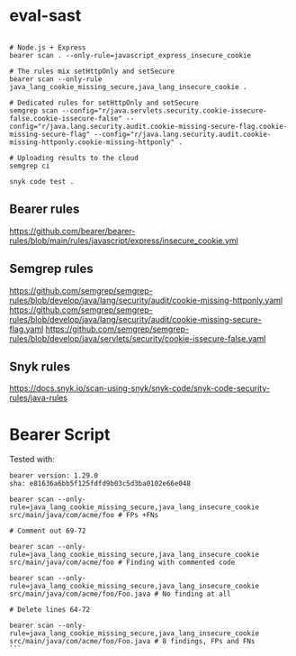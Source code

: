 # eval-sast

```

# Node.js + Express
bearer scan . --only-rule=javascript_express_insecure_cookie

# The rules mix setHttpOnly and setSecure
bearer scan --only-rule java_lang_cookie_missing_secure,java_lang_insecure_cookie .

# Dedicated rules for setHttpOnly and setSecure
semgrep scan --config="r/java.servlets.security.cookie-issecure-false.cookie-issecure-false" --config="r/java.lang.security.audit.cookie-missing-secure-flag.cookie-missing-secure-flag" --config="r/java.lang.security.audit.cookie-missing-httponly.cookie-missing-httponly" .

# Uploading results to the cloud
semgrep ci

snyk code test .
```

## Bearer rules
https://github.com/bearer/bearer-rules/blob/main/rules/javascript/express/insecure_cookie.yml

## Semgrep rules
https://github.com/semgrep/semgrep-rules/blob/develop/java/lang/security/audit/cookie-missing-httponly.yaml
https://github.com/semgrep/semgrep-rules/blob/develop/java/lang/security/audit/cookie-missing-secure-flag.yaml
https://github.com/semgrep/semgrep-rules/blob/develop/java/servlets/security/cookie-issecure-false.yaml

## Snyk rules

https://docs.snyk.io/scan-using-snyk/snyk-code/snyk-code-security-rules/java-rules

# Bearer Script

Tested with:
```
bearer version: 1.29.0
sha: e81636a6bb5f125fdfd9b03c5d3ba0102e66e048
```

``````
bearer scan --only-rule=java_lang_cookie_missing_secure,java_lang_insecure_cookie src/main/java/com/acme/foo # FPs +FNs

# Comment out 69-72

bearer scan --only-rule=java_lang_cookie_missing_secure,java_lang_insecure_cookie src/main/java/com/acme/foo # Finding with commented code

bearer scan --only-rule=java_lang_cookie_missing_secure,java_lang_insecure_cookie src/main/java/com/acme/foo/Foo.java # No finding at all

# Delete lines 64-72

bearer scan --only-rule=java_lang_cookie_missing_secure,java_lang_insecure_cookie src/main/java/com/acme/foo/Foo.java # 8 findings, FPs and FNs
```